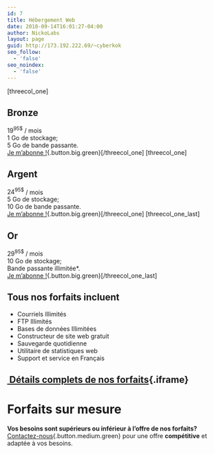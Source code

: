 ```yaml
---
id: 7
title: Hébergement Web
date: 2010-09-14T16:01:27-04:00
author: NickoLabs
layout: page
guid: http://173.192.222.69/~cyberkok
seo_follow:
  - 'false'
seo_noindex:
  - 'false'
---
```

[threecol_one]

## Bronze

19<sup>95$</sup> / mois  
1 Go de stockage;  
5 Go de bande passante.  
[Je m&rsquo;abonne !](http://www.nickolabs.com/billing/link.php?id=1){.button.big.green}\[/threecol\_one\] \[threecol\_one\]

## Argent

<span class="price">24<sup>95$</sup></span> / mois  
5 Go de stockage;  
10 Go de bande passante.  
[Je m&rsquo;abonne !](http://www.nickolabs.com/billing/link.php?id=2){.button.big.green}\[/threecol\_one\] \[threecol\_one_last\]

## Or

<span class="price">29<sup>95$</sup></span> / mois  
10 Go de stockage;  
Bande passante illimitée*.  
[Je m&rsquo;abonne !](http://www.nickolabs.com/billing/link.php?id=3){.button.big.green}[/threecol\_one\_last]

<div class="clear">
</div>

## Tous nos forfaits incluent

  * Courriels <span>Illimités</span>
  * FTP <span>Illimités</span>
  * Bases de données <span>Illimitées</span>
  * Constructeur de site web <span>gratuit</span>
  * Sauvegarde quotidienne
  * Utilitaire de statistiques web
  * Support et service en <span>Français</span>

## [ Détails complets de nos forfaits](http://nickolabs.com/nos-services/hebergement-web/forfaits){.iframe}

# Forfaits sur mesure

**Vos besoins sont supérieurs ou inférieur à l’offre de nos forfaits?**  
[Contactez-nous](/information "Demande d’information ou de devis"){.button.medium.green} pour une offre **compétitive** et adaptée à vos besoins.